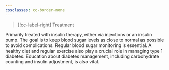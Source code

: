 ```yaml
---
cssclasses: cc-border-none
---
```


> [!cc-label-right] Treatment

Primarily treated with insulin therapy, either via injections or an insulin pump. The goal is to keep blood sugar levels as close to normal as possible to avoid complications. Regular blood sugar monitoring is essential. A healthy diet and regular exercise also play a crucial role in managing type 1 diabetes. Education about diabetes management, including carbohydrate counting and insulin adjustment, is also vital.